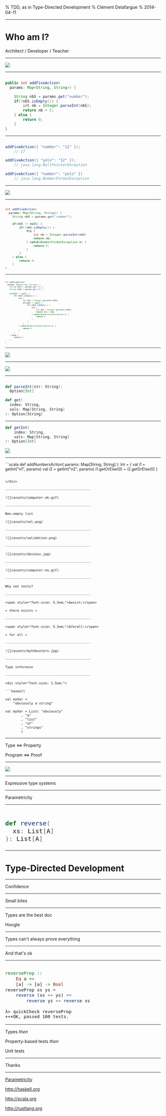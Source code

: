 % TDD, as in Type-Directed Development
% Clément Delafargue
% 2014-04-11

-------------------------------------------

# Who am I?

Architect / Developer / Teacher

-------------------------------------------

![](assets/forrest.jpg)

-------------------------------------------

```java

public int addFiveAction(
  params: Map<String, String>) {

    String nbS = params.get("number");
    if(!nbS.isEmpty()) {
        int nb = Integer.parseInt(nbS);
        return nb + 5;
    } else {
        return 0;
    }
}

```

-------------------------------------------

```java

addFiveAction({ "number": "12" });
    // 17

addFiveAction({ "yolo": "12" });
    // java.lang.NullPointerException

addFiveAction({ "number": "yolo" })
    // java.lang.NumberFormatException

```

-------------------------------------------

![](assets/cat-clothes.gif)

-------------------------------------------

<div style="font-size: 0.8em;">

```java

int addFiveAction(
  params: Map<String, String>) {
    String nbS = params.get("number");

    if(nbS != null) {
        if(!nbS.isEmpty()) {
            try {
                int nb = Integer.parseInt(nbS)
                return nb;
            } catch(NumberFormatException e) {
                return 0;
            }
        }
    } else {
        return 0;
    }
}

```
</div>

-------------------------------------------

<div style="font-size: 0.5em;">

```java

int addFiveAction(
  params: Map<String, String>) {
    String nbS1 = params.get("n1");
    String nbS2 = params.get("n2");

    if(nbS1 != null) {
        if(!nbS1.isEmpty()) {
            try {
                int nb1 = Integer.parseInt(nbS1)
                if(nbS2 != null) {
                    if(!nbS2.isEmpty()) {
                        try {
                            int nb2 = Integer.parseInt(nbS2);
                            return nb1 + nb2;
                        } catch(NumberFormatException e) {
                            return 0;
                        }
                    }
                }
            } catch(NumberFormatException e) {
                return 0;
            }
        }
    } else {
        return 0;
    }
}

```
</div>

-------------------------------------------

![](assets/carrie.jpg)


-------------------------------------------

![](assets/option.png)

-------------------------------------------


```scala

def parseInt(str: String):
  Option[Int]

def get(
  index: String,
  vals: Map[String, String]
): Option[String]
```

-------------------------------------------

```scala
def getInt(
    index: String,
    vals: Map[String, String]
): Option[Int]
```

![](assets/flatmap.png)

-------------------------------------------

<div style="font-size: 0.9em;">
```scala
def addNumbersAction(
  params: Map[String, String]
): Int = {
    val i1 = getInt("n1", params)
    val i2 = getInt("n2", params)
    i1.getOrElse(0) + i2.getOrElse(0)
}

```

</div>

-------------------------------------------

![](assets/computer-ok.gif)

-------------------------------------------

Non-empty list

![](assets/nel.png)

-------------------------------------------

![](assets/validation.png)

-------------------------------------------

![](assets/obvious.jpg)

-------------------------------------------

![](assets/computer-no.gif)

-------------------------------------------

Why not tests?

-------------------------------------------

<span style="font-size: 5.5em;">&exist;</span>

« there exists »

-------------------------------------------

<span style="font-size: 5.5em;">&forall;</span>

« for all »

-------------------------------------------

![](assets/mythbusters.jpg)

-------------------------------------------

Type inference

-------------------------------------------

<div style="font-size: 1.5em;">

```haskell

val myVar =
    "obviously a string"

val myVar = List( "obviously"
        , "a"
        , "list"
        , "of"
        , "strings"
        )

```
</div>

-------------------------------------------

Type &hArr; Property

Program &hArr; Proof

-------------------------------------------

![](assets/tardis.jpg)

-------------------------------------------

Expressive type systems

-------------------------------------------

Parametricity

-------------------------------------------

<div style="font-size: 1.7em;">

```scala

def reverse(
  xs: List[A]
): List[A]

```
</div>

-------------------------------------------

# Type-Directed Development

-------------------------------------------

Confidence

-------------------------------------------

Small bites

-------------------------------------------

Types are the best doc

Hoogle

-------------------------------------------

Types can't always prove everything

-------------------------------------------

And that's ok

-------------------------------------------

<div style="font-size: 1.2em;">

```haskell

reverseProp ::
    Eq a =>
    [a] -> [a] -> Bool
reverseProp xs ys =
    reverse (xs ++ ys) ==
        reverse ys ++ reverse xs
```

    λ> quickCheck reverseProp
    +++OK, passed 100 tests.

</div>

-------------------------------------------

Types *then*

Property-based tests *then*

Unit tests

-------------------------------------------

Thanks

-------------------------------------------

[Parametricity](http://dl.dropboxusercontent.com/u/7810909/media/doc/parametricity.pdf)

<http://haskell.org>

<http://scala.org>

<http://rustlang.org>

